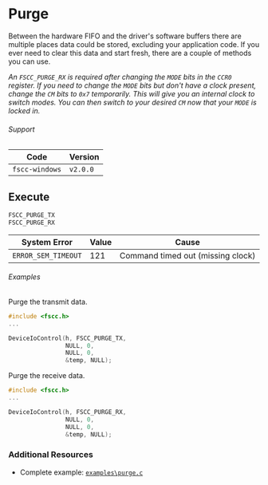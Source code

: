 # Purge
Between the hardware FIFO and the driver's software buffers there are multiple places data could 
be stored, excluding your application code. If you ever need to clear this data and start fresh, 
there are a couple of methods you can use.

_An `FSCC_PURGE_RX` is required after changing the `MODE` bits in the `CCR0` register. If you need to change
the `MODE` bits but don't have a clock present, change the `CM` bits to `0x7` temporarily. This will give 
you an internal clock to switch modes. You can then switch to your desired `CM` now that your `MODE` is 
locked in._

###### Support
| Code           | Version
| -------------- | --------
| `fscc-windows` | `v2.0.0` 


## Execute
```c
FSCC_PURGE_TX
FSCC_PURGE_RX
```

| System Error        | Value | Cause
| ------------------- | ----- | ---------------------------------
| `ERROR_SEM_TIMEOUT` | 121   | Command timed out (missing clock)

###### Examples
Purge the transmit data.
```c
#include <fscc.h>
...

DeviceIoControl(h, FSCC_PURGE_TX, 
                NULL, 0, 
                NULL, 0, 
                &temp, NULL);
```

Purge the receive data.
```c
#include <fscc.h>
...

DeviceIoControl(h, FSCC_PURGE_RX, 
                NULL, 0, 
                NULL, 0, 
                &temp, NULL);
```


### Additional Resources
- Complete example: [`examples\purge.c`](https://github.com/commtech/fscc-windows/blob/master/examples/purge.c)
